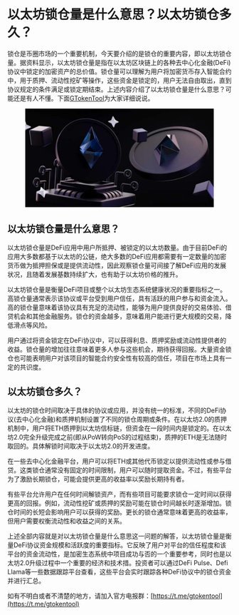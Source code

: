 # 以太坊锁仓量是什么意思？以太坊锁仓多久？

锁仓是币圈市场的一个重要机制，今天要介绍的是锁仓的重要内容，即以太坊锁仓量。据资料显示，以太坊锁仓量是指在以太坊区块链上的各种去中心化金融(DeFi)协议中锁定的加密资产的总价值。锁仓量可以理解为用户将加密货币存入智能合约中，用于质押、流动性挖矿等操作，这些资金是锁定的，用户无法自由取出，直到协议规定的条件满足或锁定期结束。上述内容介绍了以太坊锁仓量是什么意思？可能还是有人不懂。下面[GTokenTool](https://www.gtokentool.com)为大家详细说说。

<figure><img src="../.gitbook/assets/ytf (1).png" alt=""><figcaption></figcaption></figure>

## 以太坊锁仓量是什么意思？

以太坊锁仓量是DeFi应用中用户所抵押、被锁定的以太坊数量。由于目前DeFi的应用大多数都基于以太坊的公链，绝大多数的DeFi应用都需要有一定数量的加密货币做为抵押担保或是提供流动性，因此观察锁仓量可间接了解DeFi应用的发展状况，且随着发展基数持续扩大，也有助于以太坊价格的推升。

以太坊锁仓量是衡量DeFi项目或整个以太坊生态系统健康状况的重要指标之一。高锁仓量通常表示该协议或平台受到用户信任，具有活跃的用户参与和资金流入。高的锁仓量意味着该协议具有充足的流动性，能够为用户提供良好的交易体验、借贷机会和其他金融服务。锁仓的资金越多，意味着用户能进行更大规模的交易，降低滑点等风险。

用户通过将资金锁定在DeFi协议中，可以获得利息、质押奖励或流动性提供者的收益。锁仓量的增加往往意味着更多人参与这些机会，期待获得回报。大量资金锁仓也可能表明用户对该项目的智能合约安全性有较高的信任，项目在市场上具有一定的共识度。

## 以太坊锁仓多久？

以太坊的锁仓时间取决于具体的协议或应用，并没有统一的标准，不同的DeFi协议(去中心化金融)和质押机制设置了不同的锁仓周期或条件。在以太坊2.0的质押机制中，用户将ETH质押到以太坊信标链，但资金在一段时间内是锁定的。在以太坊2.0完全升级完成之前(即从PoW转向PoS的过程结束)，质押的ETH是无法随时取回的。具体解锁时间取决于以太坊2.0的开发进度。

在一些去中心化金融平台，用户可以将ETH或其他代币锁定以提供流动性或参与借贷。这类锁仓通常没有固定的时间限制，用户可以随时提取资金。不过，有些平台为了激励长期锁仓，可能会提供更高的收益率以奖励长期持有者。

有些平台允许用户在任何时间解锁资产，而有些项目可能要求锁仓一定时间以获得更高的回报。例如，流动性挖矿或质押的奖励可能在锁仓时间越长时逐渐增加。锁仓时间的长短会影响用户可以获得的奖励。更长的锁仓通常意味着更高的收益率，但用户需要权衡流动性和收益之间的关系。

上述全部内容就是对以太坊锁仓量是什么意思这一问题的解答，以太坊锁仓量是衡量DeFi协议资金规模和活跃度的重要指标。它反映了用户对平台的信任程度和该平台的资金流动性，是加密生态系统中项目成功与否的一个重要参考，同时也是以太坊2.0升级过程中一个重要的经济和技术措。投资者可以通过DeFi Pulse、Defi Llama等一些数据跟踪平台查看，这些平台会实时跟踪各种DeFi协议中的锁仓资金并进行汇总。

如有不明白或者不清楚的地方，请加入官方电报群：[https://t.me/gtokentool](https://t.me/gtokentool)
